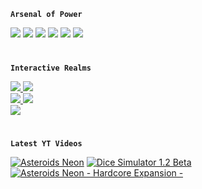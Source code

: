 **`Arsenal of Power`**

<div>
<img src = "https://img.shields.io/badge/Unity-%23222324?style=plastic&logo=Unity">
<img src = "https://img.shields.io/badge/C_%23-%23222324?style=plastic&logo=csharp">
<img src = "https://img.shields.io/badge/HTML5-%23222324?style=plastic&logo=html5&logoColor=%23E34F26">
<img src = "https://img.shields.io/badge/CSS3-%23222324?style=plastic&logo=css3&logoColor=%231572B6">
<img src = "https://img.shields.io/badge/Python-%23222324?style=plastic&logo=python&logoColor=%23ECD53F">
<img src = "https://img.shields.io/badge/Git-%23222324?style=plastic&logo=Git&logoColor=%23F05032">
</div>

#

**`Interactive Realms`**

<div class="Games Section">
  <div class="Asteroids_Neon">
    <a href="https://play.google.com/store/apps/details?id=com.NoirRoad.AsteroidsNeon" target="_blank"> <img src = "https://img.shields.io/badge/Asteroids_Neon-%23222324?style=plastic&logo=android&logoColor=%233DDC84"> </a>
    <a href="https://noir-road-games.itch.io/asteroids-neon" target="_blank"> <img src = "https://img.shields.io/badge/Asteroids_Neon-%23222324?style=plastic&logo=itchdotio&logoColor=%23FA5C5C"> </a>
  </div>

  <div class="Dice_Simulator">
    <a href="https://play.google.com/store/apps/details?id=com.NoirRoad.DiceSimulator" target="_blank"> <img src = "https://img.shields.io/badge/Dice_Simulator-%23222324?style=plastic&logo=android&logoColor=%233DDC84"> </a>
    <a href="https://noir-road-games.itch.io/dice-simulator" target="_blank"> <img src = "https://img.shields.io/badge/Dice_Simulator-%23222324?style=plastic&logo=itchdotio&logoColor=%23FA5C5C"> </a>
  </div>

  <div class="Tetrominoes">
    <a href="https://noir-road-games.itch.io/tetrominoes" target="_blank"> <img src = "https://img.shields.io/badge/Tetrominoes-%23222324?style=plastic&logo=itchdotio&logoColor=%23FA5C5C"> </a>
  </div>
</div>

#

**`Latest YT Videos`**

<!-- BEGIN YOUTUBE-CARDS -->
[![Asteroids Neon](https://ytcards.demolab.com/?id=MukcNgkg9Hg&title=Asteroids+Neon&lang=en&timestamp=1689526327&background_color=%230d1117&title_color=%23ffffff&stats_color=%23dedede&max_title_lines=1&width=250&border_radius=5 "Asteroids Neon")](https://www.youtube.com/watch?v=MukcNgkg9Hg)
[![Dice Simulator 1.2 Beta](https://ytcards.demolab.com/?id=EZwK6lLWlb8&title=Dice+Simulator+1.2+Beta&lang=en&timestamp=1655942546&background_color=%230d1117&title_color=%23ffffff&stats_color=%23dedede&max_title_lines=1&width=250&border_radius=5 "Dice Simulator 1.2 Beta")](https://www.youtube.com/watch?v=EZwK6lLWlb8)
[![Asteroids Neon - Hardcore Expansion -](https://ytcards.demolab.com/?id=yrNj0xY69dY&title=Asteroids+Neon+-+Hardcore+Expansion+-&lang=en&timestamp=1650258809&background_color=%230d1117&title_color=%23ffffff&stats_color=%23dedede&max_title_lines=1&width=250&border_radius=5 "Asteroids Neon - Hardcore Expansion -")](https://www.youtube.com/watch?v=yrNj0xY69dY)
<!-- END YOUTUBE-CARDS -->
